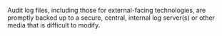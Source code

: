Audit log files, including those for external-facing technologies, are promptly backed up to a secure, central, internal log server(s) or other media that is difficult to modify.
